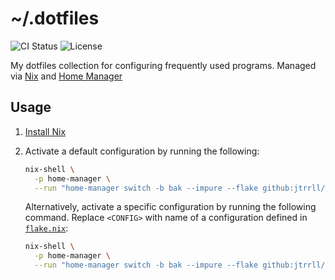 # ~/.dotfiles

<!-- markdownlint-disable MD013 -->
![CI Status](https://img.shields.io/github/actions/workflow/status/jtrrll/dotfiles/ci.yaml?branch=main&label=ci&logo=github)
![License](https://img.shields.io/github/license/jtrrll/dotfiles?label=license&logo=googledocs&logoColor=white)
<!-- markdownlint-enable MD013 -->

My dotfiles collection for configuring frequently used programs.
Managed via [Nix](https://nixos.org/) and [Home Manager](https://github.com/nix-community/home-manager)

## Usage

1. [Install Nix](https://zero-to-nix.com/start/install)
2. Activate a default configuration by running the following:

   ```sh
   nix-shell \
     -p home-manager \
     --run "home-manager switch -b bak --impure --flake github:jtrrll/dotfiles#default"
   ```

   Alternatively, activate a specific configuration by running the following command.
   Replace `<CONFIG>` with name of a configuration defined in [`flake.nix`](flake.nix):

   ```sh
   nix-shell \
     -p home-manager \
     --run "home-manager switch -b bak --impure --flake github:jtrrll/dotfiles#<CONFIG>"
   ```
